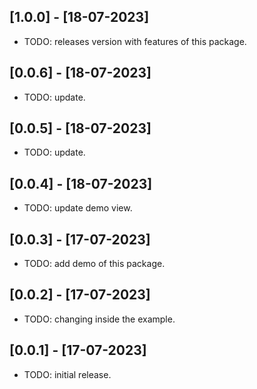 ## [1.0.0] - [18-07-2023]

* TODO: releases version with features of this package.

## [0.0.6] - [18-07-2023]

* TODO: update.

## [0.0.5] - [18-07-2023]

* TODO: update.

## [0.0.4] - [18-07-2023]

* TODO: update demo view.

## [0.0.3] - [17-07-2023]

* TODO: add demo of this package.

## [0.0.2] - [17-07-2023]

* TODO: changing inside the example.

## [0.0.1] - [17-07-2023]

* TODO: initial release.
